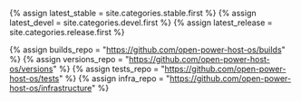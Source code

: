 {% assign latest_stable = site.categories.stable.first %}
{% assign latest_devel = site.categories.devel.first %}
{% assign latest_release = site.categories.release.first %}

{% assign builds_repo = "https://github.com/open-power-host-os/builds" %}
{% assign versions_repo = "https://github.com/open-power-host-os/versions" %}
{% assign tests_repo = "https://github.com/open-power-host-os/tests" %}
{% assign infra_repo = "https://github.com/open-power-host-os/infrastructure" %}
